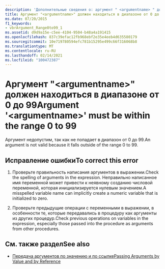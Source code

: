 ```yaml
---
description: 'Дополнительные сведения о: аргумент " <argumentname> " должен находиться в диапазоне от 0 до 99'
title: Аргумент "<argumentname>" должен находиться в диапазоне от 0 до 99
ms.date: 07/20/2015
f1_keywords:
- vbrArgument_Range0to99_1
ms.assetid: d9d9a15e-c5ee-4104-9504-b48a4a191415
ms.openlocfilehash: 837c39efac12fb968ebf2e35e4eeb4d635580179
ms.sourcegitcommit: 10e719780594efc781b15295e499c66f316068b8
ms.translationtype: MT
ms.contentlocale: ru-RU
ms.lasthandoff: 02/14/2021
ms.locfileid: "100472387"
---
```

# <a name="argument-argumentname-must-be-within-the-range-0-to-99"></a><span data-ttu-id="97847-103">Аргумент "\<argumentname>" должен находиться в диапазоне от 0 до 99</span><span class="sxs-lookup"><span data-stu-id="97847-103">Argument '\<argumentname>' must be within the range 0 to 99</span></span>

<span data-ttu-id="97847-104">Аргумент недопустим, так как не попадает в диапазон от 0 до 99.</span><span class="sxs-lookup"><span data-stu-id="97847-104">An argument is not valid because it falls outside of the range 0 to 99.</span></span>  
  
## <a name="to-correct-this-error"></a><span data-ttu-id="97847-105">Исправление ошибки</span><span class="sxs-lookup"><span data-stu-id="97847-105">To correct this error</span></span>  
  
1. <span data-ttu-id="97847-106">Проверьте правильность написания аргументов в выражении.</span><span class="sxs-lookup"><span data-stu-id="97847-106">Check the spelling of arguments in the expression.</span></span> <span data-ttu-id="97847-107">Неправильно написанное имя переменной может привести к неявному созданию числовой переменной, которая инициализируется нулевым значением.</span><span class="sxs-lookup"><span data-stu-id="97847-107">A misspelled variable name can implicitly create a numeric variable that is initialized to zero.</span></span>  
  
2. <span data-ttu-id="97847-108">Проверьте предыдущие операции с переменными в выражении, в особенности те, которые передавались в процедуру как аргументы из других процедур.</span><span class="sxs-lookup"><span data-stu-id="97847-108">Check previous operations on variables in the expression, especially those passed into the procedure as arguments from other procedures.</span></span>  
  
## <a name="see-also"></a><span data-ttu-id="97847-109">См. также раздел</span><span class="sxs-lookup"><span data-stu-id="97847-109">See also</span></span>

- [<span data-ttu-id="97847-110">Передача аргументов по значению и по ссылке</span><span class="sxs-lookup"><span data-stu-id="97847-110">Passing Arguments by Value and by Reference</span></span>](../programming-guide/language-features/procedures/passing-arguments-by-value-and-by-reference.md)
